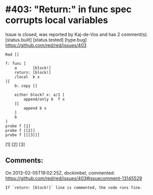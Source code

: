 
#403: "Return:" in func spec corrupts local variables
================================================================================
Issue is closed, was reported by Kaj-de-Vos and has 2 comment(s).
[status.built] [status.tested] [type.bug]
<https://github.com/red/red/issues/403>

```
Red []

f: func [
    a       [block!]
    return: [block!]
    /local  b x
][
    b: copy []

    either block? x: a/1 [
        append/only b  f x
    ][
        append b x
    ]
    b
]
probe f [1]
probe f [[2]]
probe f [[[3]]]
```

[1]
[2]
[3]



Comments:
--------------------------------------------------------------------------------

On 2013-02-05T19:02:25Z, dockimbel, commented:
<https://github.com/red/red/issues/403#issuecomment-13145529>

    If `return: [block!]` line is commented, the code runs fine.

